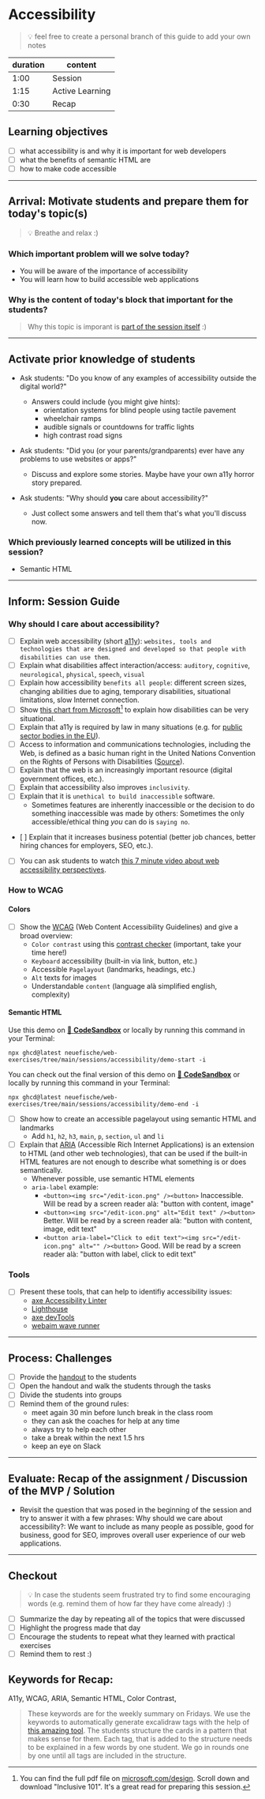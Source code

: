 # Accessibility

> 💡 feel free to create a personal branch of this guide to add your own notes

| duration | content         |
| -------- | --------------- |
| 1:00     | Session         |
| 1:15     | Active Learning |
| 0:30     | Recap           |

## Learning objectives

- [ ] what accessibility is and why it is important for web developers
- [ ] what the benefits of semantic HTML are
- [ ] how to make code accessible

---

## Arrival: Motivate students and prepare them for today's topic(s)

> 💡 Breathe and relax :)

### Which important problem will we solve today?

- You will be aware of the importance of accessibility
- You will learn how to build accessible web applications

### Why is the content of today's block that important for the students?

> Why this topic is imporant is [part of the session itself](#why-should-i-care-about-accessibility)
> :)

---

## Activate prior knowledge of students

- Ask students: "Do you know of any examples of accessibility outside the digital world?"

  - Answers could include (you might give hints):
    - orientation systems for blind people using tactile pavement
    - wheelchair ramps
    - audible signals or countdowns for traffic lights
    - high contrast road signs

- Ask students: "Did you (or your parents/grandparents) ever have any problems to use websites or
  apps?"

  - Discuss and explore some stories. Maybe have your own a11y horror story prepared.

- Ask students: "Why should **you** care about accessibility?"
  - Just collect some answers and tell them that's what you'll discuss now.

### Which previously learned concepts will be utilized in this session?

- Semantic HTML

---

## Inform: Session Guide

### Why should I care about accessibility?

- [ ] Explain web accessibility (short [a11y](https://en.wikipedia.org/wiki/Numeronym)):
      `websites, tools and technologies that are designed and developed so that people with disabilities can use them`.
- [ ] Explain what disabilities affect interaction/access: `auditory`, `cognitive`, `neurological`,
      `physical`, `speech`, `visual`
- [ ] Explain how accessibility `benefits all people`: different screen sizes, changing abilities
      due to aging, temporary disabilities, situational limitations, slow Internet connection.
- [ ] Show
      [this chart from Microsoft](https://user-images.githubusercontent.com/5230863/180420356-992fb11b-8834-47b6-92a6-90ba59dbf93d.png)[^1]
      to explain how disabilities can be very situational.
- [ ] Explain that a11y is required by law in many situations (e.g. for
      [public sector bodies in the EU](https://eur-lex.europa.eu/legal-content/EN/TXT/HTML/?uri=CELEX:32016L2102&from=de)).
- [ ] Access to information and communications technologies, including the Web, is defined as a
      basic human right in the United Nations Convention on the Rights of Persons with Disabilities
      ([Source](https://www.un.org/en/webaccessibility/index.shtml)).
- [ ] Explain that the web is an increasingly important resource (digital government offices, etc.).
- [ ] Explain that accessibility also improves `inclusivity`.
- [ ] Explain that it is `unethical to build inaccessible` software.
  - Sometimes features are inherently inaccessible or the decision to do something inaccessible was
    made by others: Sometimes the only accessible/ethical thing _you_ can do is `saying no`.
- [ ] Explain that it increases business potential (better job chances, better hiring chances for
  employers, SEO, etc.).
- [ ] You can ask students to watch
      [this 7 minute video about web accessibility perspectives](https://www.youtube.com/watch?v=3f31oufqFSM).

### How to WCAG

#### Colors

- [ ] Show the [WCAG](https://www.w3.org/WAI/standards-guidelines/wcag/) (Web Content Accessibility
      Guidelines) and give a broad overview:
  - `Color contrast` using this [contrast checker](https://webaim.org/resources/contrastchecker/)
    (important, take your time here!)
  - `Keyboard` accessibility (built-in via link, button, etc.)
  - Accessible `Pagelayout` (landmarks, headings, etc.)
  - `Alt` texts for images
  - Understandable `content` (language alà simplified english, complexity)

#### Semantic HTML

Use this demo on
[🔗 **CodeSandbox**](https://codesandbox.io/s/github/neuefische/web-exercises/tree/main/sessions/accessibility/demo-start?file=/README.md)
or locally by running this command in your Terminal:

```
npx ghcd@latest neuefische/web-exercises/tree/main/sessions/accessibility/demo-start -i
```

You can check out the final version of this demo on
[🔗 **CodeSandbox**](https://codesandbox.io/s/github/neuefische/web-exercises/tree/main/sessions/accessibility/demo-end?file=/README.md)
or locally by running this command in your Terminal:

```
npx ghcd@latest neuefische/web-exercises/tree/main/sessions/accessibility/demo-end -i
```

- [ ] Show how to create an accessible pagelayout using semantic HTML and landmarks
  - Add `h1`, `h2`, `h3`, `main`, `p`, `section`, `ul` and `li`
- [ ] Explain that [ARIA](https://www.w3.org/WAI/standards-guidelines/aria/) (Accessible Rich
      Internet Applications) is an extension to HTML (and other web technologies), that can be used
      if the built-in HTML features are not enough to describe what something is or does
      semantically.
  - Whenever possible, use semantic HTML elements
  - `aria-label` example:
    - `<button><img src="/edit-icon.png" /><button>` Inaccessible. Will be read by a screen reader
      alà: "button with content, image"
    - `<button><img src="/edit-icon.png" alt="Edit text" /><button>` Better. Will be read by a
      screen reader alà: "button with content, image, edit text"
    - `<button aria-label="Click to edit text"><img src="/edit-icon.png" alt="" /><button>` Good.
      Will be read by a screen reader alà: "button with label, click to edit text"

### Tools

- [ ] Present these tools, that can help to identifiy accessibility issues:
  - [axe Accessibility Linter](https://marketplace.visualstudio.com/items?itemName=deque-systems.vscode-axe-linter)
  - [Lighthouse](https://developers.google.com/web/tools/lighthouse)
  - [axe devTools](https://chrome.google.com/webstore/detail/axe-devtools-web-accessib/lhdoppojpmngadmnindnejefpokejbdd?hl=en-US)
  - [webaim wave runner](https://wave.webaim.org/waverunner)

---

## Process: Challenges

- [ ] Provide the [handout](accessibility.md) to the students
- [ ] Open the handout and walk the students through the tasks
- [ ] Divide the students into groups
- [ ] Remind them of the ground rules:
  - meet again 30 min before lunch break in the class room
  - they can ask the coaches for help at any time
  - always try to help each other
  - take a break within the next 1.5 hrs
  - keep an eye on Slack

---

## Evaluate: Recap of the assignment / Discussion of the MVP / Solution

- Revisit the question that was posed in the beginning of the session and try to answer it with a
  few phrases: Why should we care about accessibility?: We want to include as many people as
  possible, good for business, good for SEO, improves overall user experience of our web
  applications.

---

## Checkout

> 💡 In case the students seem frustrated try to find some encouraging words (e.g. remind them of
> how far they have come already) :)

- [ ] Summarize the day by repeating all of the topics that were discussed
- [ ] Highlight the progress made that day
- [ ] Encourage the students to repeat what they learned with practical exercises
- [ ] Remind them to rest :)

## Keywords for Recap:

A11y, WCAG, ARIA, Semantic HTML, Color Contrast,

> These keywords are for the weekly summary on Fridays. We use the keywords to automatically
> generate excalidraw tags with the help of
> [this amazing tool](https://github.com/F-Kirchhoff/tag-cloud-generator). The students structure
> the cards in a pattern that makes sense for them. Each tag, that is added to the structure needs
> to be explained in a few words by one student. We go in rounds one by one until all tags are
> included in the structure.

[^1]:
    You can find the full pdf file on [microsoft.com/design](https://www.microsoft.com/design).
    Scroll down and download "Inclusive 101". It's a great read for preparing this session.
